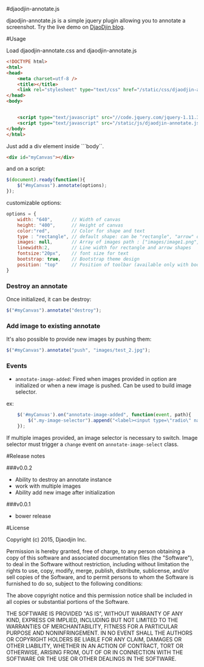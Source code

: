 #djaodjin-annotate.js

djaodjin-annotate.js is a simple jquery plugin allowing you to annotate
a screenshot. Try the live demo on [DjaoDjin blog](https://djaodjin.com/blog/jquery-plugin-to-annotate-images.blog).


#Usage

Load djaodjin-annotate.css and djaodjin-annotate.js
```html
<!DOCTYPE html>
<html>
<head>
	<meta charset=utf-8 />
	<title></title>
	<link rel="stylesheet" type="text/css" href="/static/css/djaodjin-annotate.css" />
</head>
<body>


	<script type="text/javascript" src="//code.jquery.com/jquery-1.11.3.min.js"></script>
	<script type="text/javascript" src="/static/js/djaodjin-annotate.js"></script>
</body>
</html>
```

Just add a div element inside ```body``.

```html
<div id="myCanvas"></div>
```

and on a script:

```javascript
$(document).ready(function(){
	$("#myCanvas").annotate(options);
});
```

customizable options:

```javascript
options = {
	width: "640", 		// Width of canvas
	height: "400", 		// Height of canvas
	color:"red", 		// Color for shape and text
	type : "rectangle", // default shape: can be "rectangle", "arrow" or "text"
	images: null,  		// Array of images path : ["images/image1.png", "images/image2.png"]
	linewidth:2, 		// Line width for rectangle and arrow shapes
	fontsize:"20px", 	// font size for text
	bootstrap: true,  	// Bootstrap theme design
	position: "top"		// Position of toolbar (available only with bootstrap)
}
```

### Destroy an annotate
Once initialized, it can be destroy:

```javascript
$("#myCanvas").annotate("destroy");
```

### Add image to existing annotate
It's also possible to provide new images by pushing them:

```javascript
$("#myCanvas").annotate("push", "images/test_2.jpg");
```

### Events

* ```annotate-image-added```: Fired when images provided in option are initialized or when a new image is pushed. Can be used to build image selector.

ex:

```javascript
	$('#myCanvas').on("annotate-image-added", function(event, path){
		$(".my-image-selector").append("<label><input type=\"radio\" name=\"image-selector\" class=\"annotate-image-select\" value=\"" + path + "\" checked><img src=\"" + path + "\" width=\"35\" height=\"35\"></label>");
	});
```

If multiple images provided, an image selector is necessary to switch. Image selector must trigger a ```change``` event on ```annotate-image-select``` class.

#Release notes

###v0.0.2

- Ability to destroy an annotate instance
- work with multiple images
- Ability add new image after initialization

###v0.0.1

- bower release

#License

Copyright (c) 2015, Djaodjin Inc.

Permission is hereby granted, free of charge, to any person obtaining a copy
of this software and associated documentation files (the "Software"), to deal
in the Software without restriction, including without limitation the rights
to use, copy, modify, merge, publish, distribute, sublicense, and/or sell
copies of the Software, and to permit persons to whom the Software is
furnished to do so, subject to the following conditions:

The above copyright notice and this permission notice shall be included in
all copies or substantial portions of the Software.

THE SOFTWARE IS PROVIDED "AS IS", WITHOUT WARRANTY OF ANY KIND, EXPRESS OR
IMPLIED, INCLUDING BUT NOT LIMITED TO THE WARRANTIES OF MERCHANTABILITY,
FITNESS FOR A PARTICULAR PURPOSE AND NONINFRINGEMENT. IN NO EVENT SHALL THE
AUTHORS OR COPYRIGHT HOLDERS BE LIABLE FOR ANY CLAIM, DAMAGES OR OTHER
LIABILITY, WHETHER IN AN ACTION OF CONTRACT, TORT OR OTHERWISE, ARISING FROM,
OUT OF OR IN CONNECTION WITH THE SOFTWARE OR THE USE OR OTHER DEALINGS IN
THE SOFTWARE.